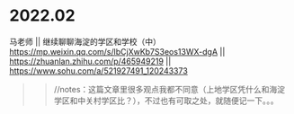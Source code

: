 
# 2022.02

马老师 || 继续聊聊海淀的学区和学校（中） https://mp.weixin.qq.com/s/lbCjXwKb7S3eos13WX-dgA || https://zhuanlan.zhihu.com/p/465949219 || https://www.sohu.com/a/521927491_120243373
>> //notes：这篇文章里很多观点我都不同意（上地学区凭什么和海淀学区和中关村学区比？），不过也有可取之处，就随便记一下。。。
